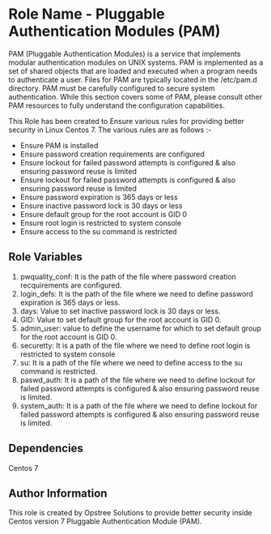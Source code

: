 Role Name - Pluggable Authentication Modules (PAM)
==================================================

PAM (Pluggable Authentication Modules) is a service that implements modular authentication modules on UNIX systems. PAM is implemented as a set of shared objects that are loaded and executed when a program needs to authenticate a user. Files for PAM are typically located in the /etc/pam.d directory. PAM must be carefully configured to secure system authentication. While this section covers some of PAM, please consult other PAM resources to fully understand the configuration capabilities.

This Role has been created to Ensure various rules for providing better security in Linux Centos 7. The various rules are as follows :-
- Ensure PAM is installed
- Ensure password creation requirements are configured
- Ensure lockout for failed password attempts is configured & also ensuring password reuse is limited
- Ensure lockout for failed password attempts is configured & also ensuring password reuse is limited
- Ensure password expiration is 365 days or less
- Ensure inactive password lock is 30 days or less
- Ensure default group for the root account is GID 0
- Ensure root login is restricted to system console
- Ensure access to the su command is restricted

Role Variables
--------------

1. pwquality_conf: It is the path of the file where password creation recquirements are configured.
2. login_defs: It is the path of the file where we need to define password expiration is 365 days or less.
3. days: Value to set inactive password lock is 30 days or less.
4. GID: Value to set default group for the root account is GID 0.
5. admin_user: value to define the username for which to set default group for the root account is GID 0. 
6. securetty: It is a path of the file where we need to define root login is restricted to system console
7. su: It is a path of the file where we need to define access to the su command is restricted.
8. paswd_auth: It is a path of the file where we need to define lockout for failed password attempts is configured & also ensuring password reuse is limited.
9. system_auth: It is a path of the file where we need to define lockout for failed password attempts is configured & also ensuring password reuse is limited.

Dependencies
------------

Centos 7

Author Information
------------------

This role is created by Opstree Solutions to provide better security inside Centos version 7 Pluggable Authentication Module (PAM).
